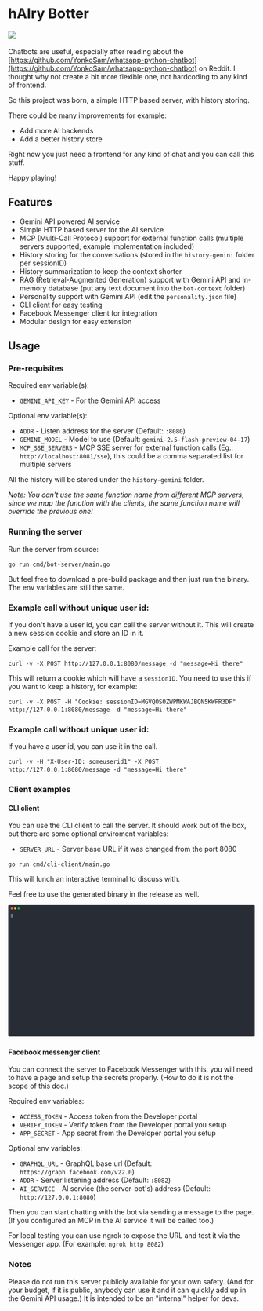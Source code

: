# hAIry Botter

<img src="https://github.com/user-attachments/assets/10e49300-eb17-41a3-b8c9-affd399c8810" width=250 />

Chatbots are useful, especially after reading about the [https://github.com/YonkoSam/whatsapp-python-chatbot](https://github.com/YonkoSam/whatsapp-python-chatbot) on Reddit.
I thought why not create a bit more flexible one, not hardcoding to any kind of frontend.

So this project was born, a simple HTTP based server, with history storing.

There could be many improvements for example:
- Add more AI backends
- Add a better history store

Right now you just need a frontend for any kind of chat and you can call this stuff.

Happy playing!

## Features

- Gemini API powered AI service
- Simple HTTP based server for the AI service
- MCP (Multi-Call Protocol) support for external function calls (multiple servers supported, example implementation included)
- History storing for the conversations (stored in the `history-gemini` folder per sessionID)
- History summarization to keep the context shorter
- RAG (Retrieval-Augmented Generation) support with Gemini API and in-memory database (put any text document into the `bot-context` folder)
- Personality support with Gemini API (edit the `personality.json` file)
- CLI client for easy testing
- Facebook Messenger client for integration
- Modular design for easy extension

## Usage

### Pre-requisites

Required env variable(s):
- `GEMINI_API_KEY` - For the Gemini API access

Optional env variable(s):
- `ADDR` - Listen address for the server (Default: `:8080`)
- `GEMINI_MODEL` - Model to use (Default: `gemini-2.5-flash-preview-04-17`)
- `MCP_SSE_SERVERS` - MCP SSE server for external function calls (Eg.: `http://localhost:8081/sse`), this could be a comma separated list for multiple servers

All the history will be stored under the `history-gemini` folder.

_Note: You can't use the same function name from different MCP servers, since we map the function with the clients, the same function name will override the previous one!_

### Running the server

Run the server from source:
```
go run cmd/bot-server/main.go
```

But feel free to download a pre-build package and then just run the binary. The env variables are still the same.

### Example call without unique user id:

If you don't have a user id, you can call the server without it. This will create a new session cookie and store an ID in it.

Example call for the server:
```
curl -v -X POST http://127.0.0.1:8080/message -d "message=Hi there"
```

This will return a cookie which will have a `sessionID`. You need to use this if you want to keep a history, for example:

```
curl -v -X POST -H "Cookie: sessionID=MGVQOSOZWPMKWAJBQN5KWFR3DF" http://127.0.0.1:8080/message -d "message=Hi there"
```

### Example call without unique user id:

If you have a user id, you can use it in the call.

```
curl -v -H "X-User-ID: someuserid1" -X POST http://127.0.0.1:8080/message -d "message=Hi there"
```


### Client examples

#### CLI client

You can use the CLI client to call the server. It should work out of the box, but there are some optional enviroment variables:
- `SERVER_URL` - Server base URL if it was changed from the port 8080

```
go run cmd/cli-client/main.go
```

This will lunch an interactive terminal to discuss with.

Feel free to use the generated binary in the release as well.

![cli-client](examples/client-cli-demo.svg)


#### Facebook messenger client

You can connect the server to Facebook Messenger with this, you will need to have a page and setup the secrets properly. (How to do it is not the scope of this doc.)

Required env variables:
- `ACCESS_TOKEN` - Access token from the Developer portal
- `VERIFY_TOKEN` - Verify token from the Developer portal you setup
- `APP_SECRET` - App secret from the Developer portal you setup

Optional env variables:
- `GRAPHQL_URL` - GraphQL base url (Default: `https://graph.facebook.com/v22.0`)
- `ADDR` - Server listening address (Default: `:8082`)
- `AI_SERVICE` - AI service (the server-bot's) address (Default: `http://127.0.0.1:8080`)

Then you can start chatting with the bot via sending a message to the page.
(If you configured an MCP in the AI service it will be called too.)

For local testing you can use ngrok to expose the URL and test it via the Messenger app.
(For example: `ngrok http 8082`)

### Notes

Please do not run this server publicly available for your own safety. (And for your budget, if it is public, anybody can use it and it can quickly add up in the Gemini API usage.)
It is intended to be an "internal" helper for devs.
